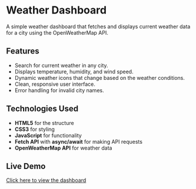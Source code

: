 # Weather Dashboard

A simple weather dashboard that fetches and displays current weather data for a city using the OpenWeatherMap API.

## Features

-   Search for current weather in any city.
-   Displays temperature, humidity, and wind speed.
-   Dynamic weather icons that change based on the weather conditions.
-   Clean, responsive user interface.
-   Error handling for invalid city names.

## Technologies Used

-   **HTML5** for the structure
-   **CSS3** for styling
-   **JavaScript** for functionality
-   **Fetch API** with **async/await** for making API requests
-   **OpenWeatherMap API** for weather data

## Live Demo

[Click here to view the dashboard](https://your-username.github.io/weather-dashboard/)